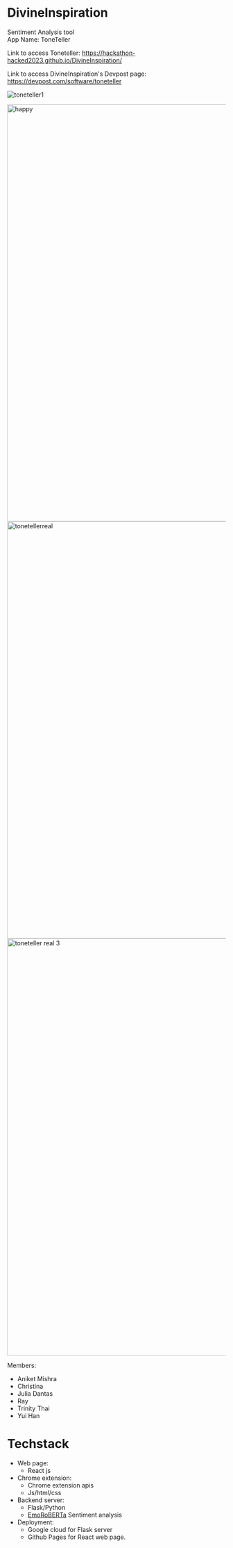 # DivineInspiration    
Sentiment Analysis tool    
App Name: ToneTeller   

Link to access Toneteller:
https://hackathon-hacked2023.github.io/DivineInspiration/

Link to access DivineInspiration's Devpost page:
https://devpost.com/software/toneteller

![toneteller1](https://user-images.githubusercontent.com/90366819/211209123-13af2b9c-f248-45bd-af01-be72a2532a95.png)

<img width="960" alt="happy" src="https://user-images.githubusercontent.com/90366819/211210494-c2f6b42b-8c2e-4d10-9a80-c1804650cb9d.PNG">

<img width="960" alt="tonetellerreal" src="https://user-images.githubusercontent.com/90366819/211210510-833f5b2b-758a-4f82-be41-b739076cf885.PNG">

<img width="960" alt="toneteller real 3" src="https://user-images.githubusercontent.com/90366819/211210627-98b4a2a6-12df-4f04-ba0e-39f03dba2102.PNG">

Members: 
  - Aniket Mishra     
  - Christina     
  - Julia Dantas     
  - Ray     
  - Trinity Thai    
  - Yui Han    
  
  
  
  
# Techstack
- Web page:
  + React js
- Chrome extension:
  + Chrome extension apis
  + Js/html/css
- Backend server:
  - Flask/Python
  - [EmoRoBERTa](https://huggingface.co/arpanghoshal/EmoRoBERTa) Sentiment analysis
- Deployment:
  - Google cloud for Flask server
  - Github Pages for React web page.
